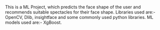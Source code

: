 This is a ML Project, which predicts the face shape of the user and recommends suitable spectacles for their face shape.
Libraries used are:- OpenCV, Dlib, insightface and some commonly used python libraries.
ML models used are:- XgBoost.
